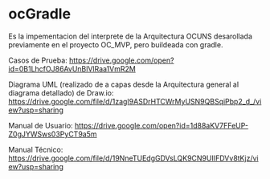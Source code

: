 # ocGradle
Es la impementacion del interprete de la Arquitectura OCUNS desarollada previamente en el proyecto OC_MVP, 
pero buildeada con gradle.

Casos de Prueba:
https://drive.google.com/open?id=0B1LhcfOJ86AvUnBlVlRaa1VmR2M

Diagrama UML (realizado de a capas desde la Arquitectura general al diagrama detallado) de Draw.io:
https://drive.google.com/file/d/1zagI9ASDrHTCWrMyUSN9QBSqiPbp2_d_/view?usp=sharing

Manual de Usuario:
https://drive.google.com/open?id=1d88aKV7FFeUP-Z0gJYWSws03PyCT9a5m

Manual Técnico:
https://drive.google.com/file/d/19NneTUEdgGDVsLQK9CN9UIIFDVv8tKjz/view?usp=sharing
